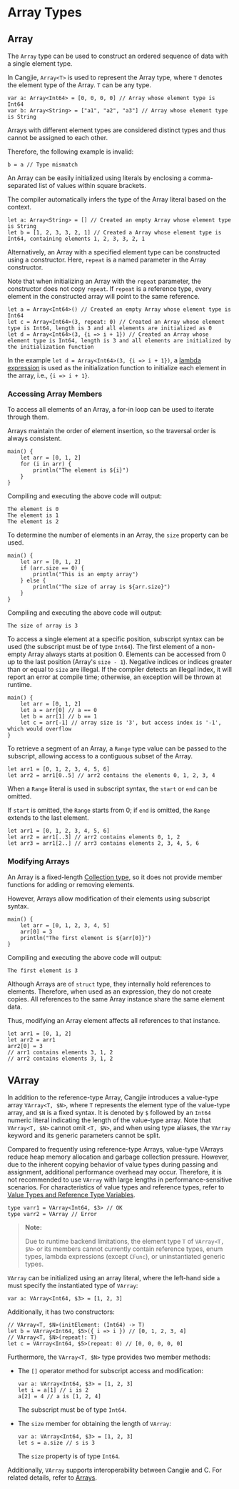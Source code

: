 # Array Types

## Array

The `Array` type can be used to construct an ordered sequence of data with a single element type.

In Cangjie, `Array<T>` is used to represent the Array type, where `T` denotes the element type of the Array. `T` can be any type.

<!-- compile.error -array_example -->

```cangjie
var a: Array<Int64> = [0, 0, 0, 0] // Array whose element type is Int64
var b: Array<String> = ["a1", "a2", "a3"] // Array whose element type is String
```

Arrays with different element types are considered distinct types and thus cannot be assigned to each other.

Therefore, the following example is invalid:

<!-- compile.error -array_example -->

```cangjie
b = a // Type mismatch
```

An Array can be easily initialized using literals by enclosing a comma-separated list of values within square brackets.

The compiler automatically infers the type of the Array literal based on the context.

<!-- compile -->

```cangjie
let a: Array<String> = [] // Created an empty Array whose element type is String
let b = [1, 2, 3, 3, 2, 1] // Created a Array whose element type is Int64, containing elements 1, 2, 3, 3, 2, 1
```

Alternatively, an Array with a specified element type can be constructed using a constructor. Here, `repeat` is a named parameter in the Array constructor.

Note that when initializing an Array with the `repeat` parameter, the constructor does not copy `repeat`. If `repeat` is a reference type, every element in the constructed array will point to the same reference.

<!-- compile -->

```cangjie
let a = Array<Int64>() // Created an empty Array whose element type is Int64
let c = Array<Int64>(3, repeat: 0) // Created an Array whose element type is Int64, length is 3 and all elements are initialized as 0
let d = Array<Int64>(3, {i => i + 1}) // Created an Array whose element type is Int64, length is 3 and all elements are initialized by the initialization function
```

In the example `let d = Array<Int64>(3, {i => i + 1})`, a [lambda expression](../function/lambda.md) is used as the initialization function to initialize each element in the array, i.e., `{i => i + 1}`.

### Accessing Array Members

To access all elements of an Array, a for-in loop can be used to iterate through them.

Arrays maintain the order of element insertion, so the traversal order is always consistent.

<!-- verify -->

```cangjie
main() {
    let arr = [0, 1, 2]
    for (i in arr) {
        println("The element is ${i}")
    }
}
```

Compiling and executing the above code will output:

```text
The element is 0
The element is 1
The element is 2
```

To determine the number of elements in an Array, the `size` property can be used.

<!-- verify -->

```cangjie
main() {
    let arr = [0, 1, 2]
    if (arr.size == 0) {
        println("This is an empty array")
    } else {
        println("The size of array is ${arr.size}")
    }
}
```

Compiling and executing the above code will output:

```text
The size of array is 3
```

To access a single element at a specific position, subscript syntax can be used (the subscript must be of type `Int64`). The first element of a non-empty Array always starts at position 0. Elements can be accessed from 0 up to the last position (Array's `size - 1`). Negative indices or indices greater than or equal to `size` are illegal. If the compiler detects an illegal index, it will report an error at compile time; otherwise, an exception will be thrown at runtime.

<!-- compile.error -->

```cangjie
main() {
    let arr = [0, 1, 2]
    let a = arr[0] // a == 0
    let b = arr[1] // b == 1
    let c = arr[-1] // array size is '3', but access index is '-1', which would overflow
}
```

To retrieve a segment of an Array, a `Range` type value can be passed to the subscript, allowing access to a contiguous subset of the Array.

<!-- compile -->

```cangjie
let arr1 = [0, 1, 2, 3, 4, 5, 6]
let arr2 = arr1[0..5] // arr2 contains the elements 0, 1, 2, 3, 4
```

When a `Range` literal is used in subscript syntax, the `start` or `end` can be omitted.

If `start` is omitted, the `Range` starts from 0; if `end` is omitted, the `Range` extends to the last element.

<!-- compile -->

```cangjie
let arr1 = [0, 1, 2, 3, 4, 5, 6]
let arr2 = arr1[..3] // arr2 contains elements 0, 1, 2
let arr3 = arr1[2..] // arr3 contains elements 2, 3, 4, 5, 6
```

### Modifying Arrays

An Array is a fixed-length [Collection type](../collections/collection_overview.md), so it does not provide member functions for adding or removing elements.

However, Arrays allow modification of their elements using subscript syntax.

<!-- verify -->

```cangjie
main() {
    let arr = [0, 1, 2, 3, 4, 5]
    arr[0] = 3
    println("The first element is ${arr[0]}")
}
```

Compiling and executing the above code will output:

```text
The first element is 3
```

Although Arrays are of `struct` type, they internally hold references to elements. Therefore, when used as an expression, they do not create copies. All references to the same Array instance share the same element data.

Thus, modifying an Array element affects all references to that instance.

<!-- compile -->

```cangjie
let arr1 = [0, 1, 2]
let arr2 = arr1
arr2[0] = 3
// arr1 contains elements 3, 1, 2
// arr2 contains elements 3, 1, 2
```

## VArray

In addition to the reference-type Array, Cangjie introduces a value-type array `VArray<T, $N>`, where `T` represents the element type of the value-type array, and `$N` is a fixed syntax. It is denoted by `$` followed by an `Int64` numeric literal indicating the length of the value-type array. Note that `VArray<T, $N>` cannot omit `<T, $N>`, and when using type aliases, the `VArray` keyword and its generic parameters cannot be split.

Compared to frequently using reference-type Arrays, value-type VArrays reduce heap memory allocation and garbage collection pressure. However, due to the inherent copying behavior of value types during passing and assignment, additional performance overhead may occur. Therefore, it is not recommended to use `VArray` with large lengths in performance-sensitive scenarios. For characteristics of value types and reference types, refer to [Value Types and Reference Type Variables](../basic_programming_concepts/program_structure.md#value-types-and-reference-type-variables).

<!-- compile.error -->

```cangjie
type varr1 = VArray<Int64, $3> // OK
type varr2 = VArray // Error
```

> **Note:**
>
> Due to runtime backend limitations, the element type `T` of `VArray<T, $N>` or its members cannot currently contain reference types, enum types, lambda expressions (except `CFunc`), or uninstantiated generic types.

`VArray` can be initialized using an array literal, where the left-hand side `a` must specify the instantiated type of `VArray`:

<!-- compile -->

```cangjie
var a: VArray<Int64, $3> = [1, 2, 3]
```

Additionally, it has two constructors:

<!-- compile -->

```cangjie
// VArray<T, $N>(initElement: (Int64) -> T)
let b = VArray<Int64, $5>({ i => i }) // [0, 1, 2, 3, 4]
// VArray<T, $N>(repeat!: T)
let c = VArray<Int64, $5>(repeat: 0) // [0, 0, 0, 0, 0]
```

Furthermore, the `VArray<T, $N>` type provides two member methods:

- The `[]` operator method for subscript access and modification:

  <!-- compile -->

  ```cangjie
  var a: VArray<Int64, $3> = [1, 2, 3]
  let i = a[1] // i is 2
  a[2] = 4 // a is [1, 2, 4]
  ```

  The subscript must be of type `Int64`.

- The `size` member for obtaining the length of `VArray`:

  <!-- compile -->

  ```cangjie
  var a: VArray<Int64, $3> = [1, 2, 3]
  let s = a.size // s is 3
  ```

  The `size` property is of type `Int64`.

Additionally, `VArray` supports interoperability between Cangjie and C. For related details, refer to [Arrays](../FFI/cangjie-c.md#arrays).